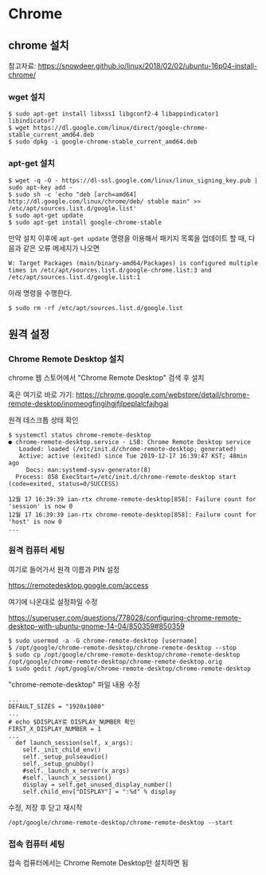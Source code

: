 # Chrome



## chrome 설치

참고자료: https://snowdeer.github.io/linux/2018/02/02/ubuntu-16p04-install-chrome/

### wget 설치

```
$ sudo apt-get install libxss1 libgconf2-4 libappindicator1 libindicator7
$ wget https://dl.google.com/linux/direct/google-chrome-stable_current_amd64.deb 
$ sudo dpkg -i google-chrome-stable_current_amd64.deb
```

### apt-get 설치

```
$ wget -q -O - https://dl-ssl.google.com/linux/linux_signing_key.pub | sudo apt-key add - 
$ sudo sh -c 'echo "deb [arch=amd64] http://dl.google.com/linux/chrome/deb/ stable main" >> /etc/apt/sources.list.d/google.list'
$ sudo apt-get update
$ sudo apt-get install google-chrome-stable
```

만약 설치 이후에 `apt-get update` 명령을 이용해서 패키지 목록을 업데이트 할 때, 다음과 같은 오류 메세지가 나오면

```
W: Target Packages (main/binary-amd64/Packages) is configured multiple times in /etc/apt/sources.list.d/google-chrome.list:3 and /etc/apt/sources.list.d/google.list:1
```

아래 명령을 수행한다.

```
$ sudo rm -rf /etc/apt/sources.list.d/google.list 
```



## 원격 설정

### Chrome Remote Desktop 설치

chrome 웹 스토어에서 "Chrome Remote Desktop" 검색 후 설치

혹은 여기로 바로 가기: <https://chrome.google.com/webstore/detail/chrome-remote-desktop/inomeogfingihgjfjlpeplalcfajhgai>

원격 데스크톱 상태 확인

```
$ systemctl status chrome-remote-desktop
● chrome-remote-desktop.service - LSB: Chrome Remote Desktop service
   Loaded: loaded (/etc/init.d/chrome-remote-desktop; generated)
   Active: active (exited) since Tue 2019-12-17 16:39:47 KST; 48min ago
     Docs: man:systemd-sysv-generator(8)
  Process: 858 ExecStart=/etc/init.d/chrome-remote-desktop start (code=exited, status=0/SUCCESS)

12월 17 16:39:39 ian-rtx chrome-remote-desktop[858]: Failure count for 'session' is now 0
12월 17 16:39:39 ian-rtx chrome-remote-desktop[858]: Failure count for 'host' is now 0
...
```



### 원격 컴퓨터 세팅

여기로 들어가서 원격 이름과 PIN 설정  

https://remotedesktop.google.com/access

여기에 나온대로 설정파일 수정

https://superuser.com/questions/778028/configuring-chrome-remote-desktop-with-ubuntu-gnome-14-04/850359#850359

```
$ sudo usermod -a -G chrome-remote-desktop [username]
$ /opt/google/chrome-remote-desktop/chrome-remote-desktop --stop
$ sudo cp /opt/google/chrome-remote-desktop/chrome-remote-desktop /opt/google/chrome-remote-desktop/chrome-remote-desktop.orig
$ sudo gedit /opt/google/chrome-remote-desktop/chrome-remote-desktop
```

"chrome-remote-desktop" 파일 내용 수정

```
...
DEFAULT_SIZES = "1920x1080"
...
# echo $DISPLAY로 DISPLAY_NUMBER 확인
FIRST_X_DISPLAY_NUMBER = 1
...
  def launch_session(self, x_args):
    self._init_child_env()
    self._setup_pulseaudio()
    self._setup_gnubby()
    #self._launch_x_server(x_args)
    #self._launch_x_session()
    display = self.get_unused_display_number()
    self.child_env["DISPLAY"] = ":%d" % display
```

수정, 저장 후 닫고 재시작

```
/opt/google/chrome-remote-desktop/chrome-remote-desktop --start
```



### 접속 컴퓨터 세팅

접속 컴퓨터에서는 Chrome Remote Desktop만 설치하면 됨
